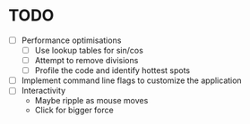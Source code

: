 # TODO

- [ ] Performance optimisations
    - [ ] Use lookup tables for sin/cos
    - [ ] Attempt to remove divisions
    - [ ] Profile the code and identify hottest spots
- [ ] Implement command line flags to customize the application
- [ ] Interactivity
    - Maybe ripple as mouse moves
    - Click for bigger force
